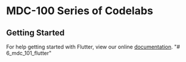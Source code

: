 # MDC-100 Series of Codelabs

## Getting Started

For help getting started with Flutter, view our online
[documentation](https://flutter.io/).
"# 6_mdc_101_flutter" 
